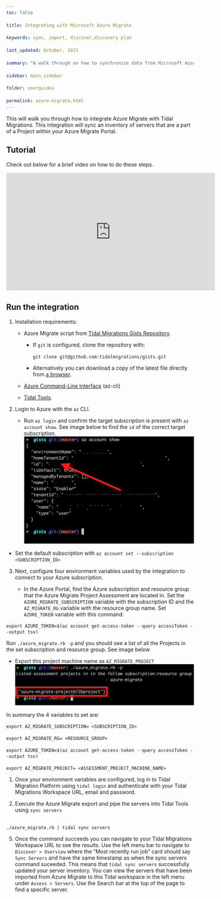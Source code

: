 ```yaml
---
toc: false

title: Integrating with Microsoft Azure Migrate

keywords: sync, import, discover,discovery plan

last_updated: October, 2021

summary: "A walk through on how to synchronize data from Microsoft Azure Migrate with Tidal Migrations Platform."

sidebar: main_sidebar

folder: userguides

permalink: azure-migrate.html
---
```


This will walk you through how to integrate Azure Migrate with Tidal Migrations. This integration will sync an inventory of servers that are a part of a Project within your Azure Migrate Portal.

## Tutorial

Check out below for a brief video on how to do these steps.

<div>

  <iframe width="560" height="315" src="https://www.youtube.com/embed/_ERzDACKWgw" title="YouTube video player" frameborder="0" allow="accelerometer; autoplay; clipboard-write; encrypted-media; gyroscope; picture-in-picture" allowfullscreen></iframe>

</div>

## Run the integration

1. Installation requirements:

   - Azure Migrate script from [Tidal Migrations Gists Repository](https://github.com/tidalmigrations/gists).

     - If `git` is configured, clone the repository with:

       `git clone git@github.com:tidalmigrations/gists.git`

     - Alternatively you can download a copy of the latest file directly from [a browser](https://github.com/tidalmigrations/gists/archive/refs/heads/master.zip).

   - [Azure Command-Line Interface](https://docs.microsoft.com/en-us/cli/azure/) (az-cli)
   - [Tidal Tools](https://get.tidal.sh/).

2. Login to Azure with the `az` CLI.

   - Run `az login` and confirm the target subscription is present with `az account show`. See image below to find the `id` of the correct target subscription.
     ![Azure Migrate Project machine name](../../images/azure-migrate-2.0.png)

- Set the default subscription with `az account set --subscription <SUBSCRIPTION_ID>`

3. Next, configure four environment variables used by the integration to connect to your Azure subscription.

   - In the Azure Portal, find the Azure subscription and resource group that the Azure Migrate Project Assessment are located in. Set the `AZURE_MIGRATE_SUBSCRIPTION` variable with the subscription ID and the `AZ_MIGRATE_RG` variable with the resource group name.
     Set `AZURE_TOKEN` variable with this command:

```
export AZURE_TOKEN=$(az account get-access-token --query accessToken --output tsv)
```

Run `./azure_migrate.rb -p` and you should see a list of all the Projects in the set subscription and resource group. See image below

- Export this project machine name as `AZ_MIGRATE_PROJECT`
  ![Azure Migrate Project machine name](../../images/azure-migrate-3.0.png)

In summary the 4 variables to set are:

```
export AZ_MIGRATE_SUBSCRIPTION= <SUBSCRIPTION_ID>

export AZ_MIGRATE_RG= <RESOURCE_GROUP>

export AZURE_TOKEN=$(az account get-access-token --query accessToken --output tsv)

export AZ_MIGRATE_PROJECT= <ASSESSMENT_PROJECT_MACHINE_NAME>
```

1. Once your environment variables are configured, log in to Tidal Migration Platform using `tidal login` and authenticate with your Tidal Migrations Workspace URL, email and password.

2. Execute the Azure Migrate export and pipe the servers into Tidal Tools using `sync servers`

```

./azure_migrate.rb | tidal sync servers

```

5. Once the command succeeds you can navigate to your Tidal Migrations Workspace URL to see the results. Use the left menu bar to navigate to `Discover > Overview` where the “Most recently run job” card should say `Sync Servers` and have the same timestamp as when the sync servers command suceeded. This means that `tidal sync servers` successfully updated your server inventory. You can view the servers that have been imported from Azure Migrate to this Tidal workspace in the left menu under `Assess > Servers`. Use the Search bar at the top of the page to find a specific server.
